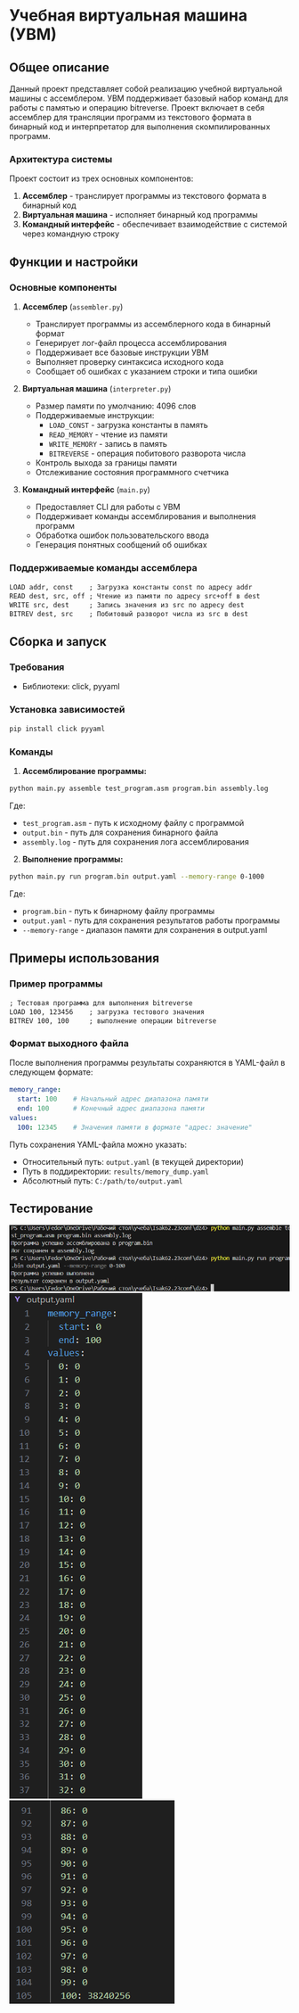 # Учебная виртуальная машина (УВМ)

## Общее описание

Данный проект представляет собой реализацию учебной виртуальной машины с ассемблером. УВМ поддерживает базовый набор команд для работы с памятью и операцию bitreverse. Проект включает в себя ассемблер для трансляции программ из текстового формата в бинарный код и интерпретатор для выполнения скомпилированных программ.

### Архитектура системы

Проект состоит из трех основных компонентов:
1. **Ассемблер** - транслирует программы из текстового формата в бинарный код
2. **Виртуальная машина** - исполняет бинарный код программы
3. **Командный интерфейс** - обеспечивает взаимодействие с системой через командную строку

## Функции и настройки

### Основные компоненты

1. **Ассемблер** (`assembler.py`)
   - Транслирует программы из ассемблерного кода в бинарный формат
   - Генерирует лог-файл процесса ассемблирования
   - Поддерживает все базовые инструкции УВМ
   - Выполняет проверку синтаксиса исходного кода
   - Сообщает об ошибках с указанием строки и типа ошибки

2. **Виртуальная машина** (`interpreter.py`)
   - Размер памяти по умолчанию: 4096 слов
   - Поддерживаемые инструкции:
     - `LOAD_CONST` - загрузка константы в память
     - `READ_MEMORY` - чтение из памяти
     - `WRITE_MEMORY` - запись в память
     - `BITREVERSE` - операция побитового разворота числа
   - Контроль выхода за границы памяти
   - Отслеживание состояния программного счетчика

3. **Командный интерфейс** (`main.py`)
   - Предоставляет CLI для работы с УВМ
   - Поддерживает команды ассемблирования и выполнения программ
   - Обработка ошибок пользовательского ввода
   - Генерация понятных сообщений об ошибках

### Поддерживаемые команды ассемблера

```assembly
LOAD addr, const    ; Загрузка константы const по адресу addr
READ dest, src, off ; Чтение из памяти по адресу src+off в dest
WRITE src, dest     ; Запись значения из src по адресу dest
BITREV dest, src    ; Побитовый разворот числа из src в dest
```

## Сборка и запуск

### Требования
- Библиотеки: click, pyyaml

### Установка зависимостей
```bash
pip install click pyyaml
```

### Команды

1. **Ассемблирование программы:**
```bash
python main.py assemble test_program.asm program.bin assembly.log
```
Где:
- `test_program.asm` - путь к исходному файлу с программой
- `output.bin` - путь для сохранения бинарного файла
- `assembly.log` - путь для сохранения лога ассемблирования

2. **Выполнение программы:**
```bash
python main.py run program.bin output.yaml --memory-range 0-1000
```
Где:
- `program.bin` - путь к бинарному файлу программы
- `output.yaml` - путь для сохранения результатов работы программы
- `--memory-range` - диапазон памяти для сохранения в output.yaml

## Примеры использования

### Пример программы
```assembly
; Тестовая программа для выполнения bitreverse
LOAD 100, 123456    ; загрузка тестового значения
BITREV 100, 100     ; выполнение операции bitreverse
```

### Формат выходного файла
После выполнения программы результаты сохраняются в YAML-файл в следующем формате:
```yaml
memory_range:
  start: 100    # Начальный адрес диапазона памяти
  end: 100      # Конечный адрес диапазона памяти
values:
  100: 12345    # Значения памяти в формате "адрес: значение"
```

Путь сохранения YAML-файла можно указать:
- Относительный путь: `output.yaml` (в текущей директории)
- Путь в поддиректории: `results/memory_dump.yaml`
- Абсолютный путь: `C:/path/to/output.yaml`

## Тестирование
![тест](image.png)
![тест1](image-1.png)
![тест2](image-2.png)